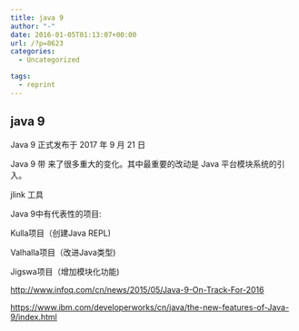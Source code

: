 ```yaml
---
title: java 9
author: "-"
date: 2016-01-05T01:13:07+00:00
url: /?p=8623
categories:
  - Uncategorized

tags:
  - reprint
---
```

## java 9
Java 9 正式发布于 2017 年 9 月 21 日
  
Java 9 带 来了很多重大的变化。其中最重要的改动是 Java 平台模块系统的引入。
  
jlink 工具
  
Java 9中有代表性的项目: 

Kulla项目（创建Java REPL) 

Valhalla项目（改进Java类型) 

Jigswa项目（增加模块化功能) 

http://www.infoq.com/cn/news/2015/05/Java-9-On-Track-For-2016
  
https://www.ibm.com/developerworks/cn/java/the-new-features-of-Java-9/index.html